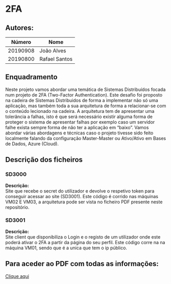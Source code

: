 # 2FA



## Autores:

| Número | Nome |
|--------|------|
|  20190908 | João Alves |
|  20190800 | Rafael Santos |

## Enquadramento
Neste projeto vamos abordar uma temática de Sistemas Distribuídos focada num projeto de 2FA (Two-Factor Authentication). Este desafio foi proposto na cadeira de Sistemas Distribuidos de forma a implementar não só uma aplicação, mas também toda a sua arquitetura de forma a relacionar-se com o conteúdo lecionado na cadeira.
A arquitetura tem de apresentar uma tolerância a falhas, isto é que será necessário existir alguma forma de proteger o sistema de apresentar falhas por exemplo caso um servidor falhe exista sempre forma de não ter a aplicação em “baixo”.
Vamos abordar várias abordagens e técnicas caso o projeto tivesse sido feito localmente falando da configuração Master-Master ou Ativo/Ativo em Bases de Dados, Azure (Cloud).

## Descrição dos ficheiros

### SD3000
**Descrição:** \
Site que recebe o secret do utilizador e devolve o respetivo token para conseguir acessar ao site (SD3001).
Este código é corrido nas máquinas VM02 E VM03, a arquitetura pode ser vista no ficheiro PDF presente neste repositório.

### SD3001
**Descrição:** \
Site client que disponibiliza o Login e o registo de um utilizador onde este poderá ativar o 2FA a partir da página do seu perfil.
Este código corre na na máquina VM01, sendo que é a unica que tem o ip público.


## Para aceder ao PDF com todas as informações:
[Clique aqui](Relatorio_SD_20190800_20190908.pdf)
